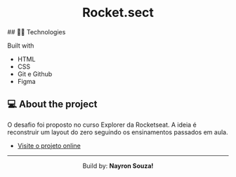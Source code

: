 <br>

<h1 style="text-align: center;">Rocket.sect</h1>
## 👨‍💻 Technologies

Built with

- HTML
- CSS
- Git e Github
- Figma

## 💻 About the project

O desafio foi proposto no curso Explorer da Rocketseat. A ideia é reconstruir um layout do zero seguindo os ensinamentos passados em aula.

- [Visite o projeto online](https://guiogigo.github.io/Rocketseat-Desafio-Rocketsect/)

-----
<p align="center">Build by: <strong>Nayron Souza!</strong></p>

